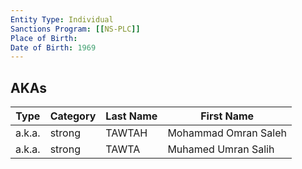```yaml
---
Entity Type: Individual
Sanctions Program: [[NS-PLC]]
Place of Birth: 
Date of Birth: 1969
---
```



## AKAs
| Type | Category | Last Name | First Name |
|------|----------|-----------|------------|
| a.k.a. | strong | TAWTAH | Mohammad Omran Saleh |
| a.k.a. | strong | TAWTA | Muhamed Umran Salih |

